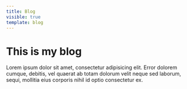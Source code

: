 ```yaml
---
title: Blog
visible: true
template: blog
---
```


# This is my blog
Lorem ipsum dolor sit amet, consectetur adipisicing elit. Error dolorem cumque, debitis, vel quaerat ab totam dolorum velit neque sed laborum, sequi, mollitia eius corporis nihil id optio consectetur ex.
